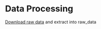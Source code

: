 # Data Processing
[Download raw data](https://drive.google.com/file/d/1XRIBRibDDhvopeWo52D9Y0ayeDg2QC7g/view?usp=share_link) and extract into raw_data